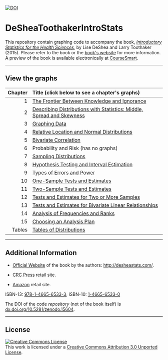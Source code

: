 [![DOI](https://zenodo.org/badge/doi/10.5281/zenodo.15604.svg)](http://dx.doi.org/10.5281/zenodo.15604)

DeSheaToothakerIntroStats
=========================

This repository contain graphing code to accompany the book, *[Introductory Statistics for the Health Sciences](http://www.crcpress.com/product/isbn/9781466565333)*, by Lise DeShea and Larry Toothaker (2015).  Please refer to the book or the [book's website](http://desheastats.com/) for more information.  A preview of the book is available electronically at [CourseSmart](http://www.coursesmart.com/9781466565333/firstsection).

---

## View the graphs
| Chapter| Title (click below to see a chapter's graphs)|
|---:|:----|
1 | [The Frontier Between Knowledge and Ignorance](https://github.com/OuhscBbmc/DeSheaToothakerIntroStats/blob/master/Chapter01/Chapter01.md)
2 | [Describing Distributions with Statistics: Middle, Spread and Skewness](https://github.com/OuhscBbmc/DeSheaToothakerIntroStats/blob/master/Chapter02/Chapter02.md)
3 | [Graphing Data](https://github.com/OuhscBbmc/DeSheaToothakerIntroStats/blob/master/Chapter03/Chapter03.md)
4 | [Relative Location and Normal Distributions](https://github.com/OuhscBbmc/DeSheaToothakerIntroStats/blob/master/Chapter04/Chapter04.md)
5 | [Bivariate Correlation](https://github.com/OuhscBbmc/DeSheaToothakerIntroStats/blob/master/Chapter05/Chapter05.md)
6 | Probability and Risk (has no graphs)
7 | [Sampling Distributions](https://github.com/OuhscBbmc/DeSheaToothakerIntroStats/blob/master/Chapter07/Chapter07.md)
8 | [Hypothesis Testing and Interval Estimation](https://github.com/OuhscBbmc/DeSheaToothakerIntroStats/blob/master/Chapter08/Chapter08.md)
9 | [Types of Errors and Power](https://github.com/OuhscBbmc/DeSheaToothakerIntroStats/blob/master/Chapter09/Chapter09.md)
10 | [One-Sample Tests and Estimates](https://github.com/OuhscBbmc/DeSheaToothakerIntroStats/blob/master/Chapter10/Chapter10.md)
11 | [Two-Sample Tests and Estimates](https://github.com/OuhscBbmc/DeSheaToothakerIntroStats/blob/master/Chapter11/Chapter11.md)
12 | [Tests and Estimates for Two or More Samples](https://github.com/OuhscBbmc/DeSheaToothakerIntroStats/blob/master/Chapter12/Chapter12.md)
13 | [Tests and Estimates for Bivariate Linear Relationships](https://github.com/OuhscBbmc/DeSheaToothakerIntroStats/blob/master/Chapter13/Chapter13.md)
14 | [Analysis of Frequencies and Ranks](https://github.com/OuhscBbmc/DeSheaToothakerIntroStats/blob/master/Chapter14/Chapter14.md)
15 | [Choosing an Analysis Plan](https://github.com/OuhscBbmc/DeSheaToothakerIntroStats/blob/master/Chapter15/Chapter15.md)
Tables | [Tables of Distributions](https://github.com/OuhscBbmc/DeSheaToothakerIntroStats/blob/master/Tables/Tables.md)

---
## Additional Information

* [Official Website](http://desheastats.com/) of the book by the authors: http://desheastats.com/.

* [CRC Press](http://www.crcpress.com/product/isbn/9781466565333) retail site.

* [Amazon](http://www.amazon.com/Introductory-Statistics-Health-Sciences-DeShea/dp/1466565330) retail site.

ISBN-13: [978-1-4665-6533-3](http://www.crcpress.com/product/isbn/9781466565333); ISBN-10: [1-4665-6533-0](http://www.crcpress.com/product/isbn/9781466565333)

The DOI of the code *repository* (not of the book itself) is [dx.doi.org/10.5281/zenodo.15604](http://dx.doi.org/10.5281/zenodo.15604).

---

## License

<a rel="license" href="http://creativecommons.org/licenses/by/3.0/"><img alt="Creative Commons License" style="border-width:0" src="http://i.creativecommons.org/l/by/3.0/88x31.png" /></a><br />This work is licensed under a <a rel="license" href="http://creativecommons.org/licenses/by/3.0/">Creative Commons Attribution 3.0 Unported License</a>.
